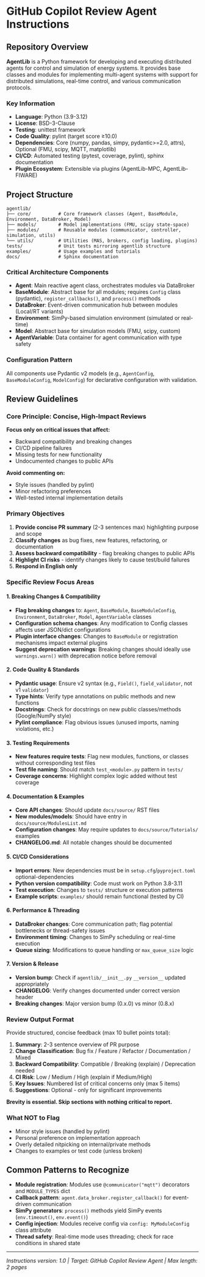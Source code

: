# GitHub Copilot Review Agent Instructions

## Repository Overview

**AgentLib** is a Python framework for developing and executing distributed agents for control and simulation of energy systems. It provides base classes and modules for implementing multi-agent systems with support for distributed simulations, real-time control, and various communication protocols.

### Key Information
- **Language**: Python (3.9-3.12)
- **License**: BSD-3-Clause
- **Testing**: unittest framework
- **Code Quality**: pylint (target score ≥10.0)
- **Dependencies**: Core (numpy, pandas, simpy, pydantic>=2.0, attrs), Optional (FMU, scipy, MQTT, matplotlib)
- **CI/CD**: Automated testing (pytest, coverage, pylint), sphinx documentation
- **Plugin Ecosystem**: Extensible via plugins (AgentLib-MPC, AgentLib-FIWARE)

## Project Structure

```
agentlib/
├── core/          # Core framework classes (Agent, BaseModule, Environment, DataBroker, Model)
├── models/        # Model implementations (FMU, scipy state-space)
├── modules/       # Reusable modules (communicator, controller, simulation, utils)
└── utils/         # Utilities (MAS, brokers, config loading, plugins)
tests/             # Unit tests mirroring agentlib structure
examples/          # Usage examples and tutorials
docs/              # Sphinx documentation
```

### Critical Architecture Components
- **Agent**: Main reactive agent class, orchestrates modules via DataBroker
- **BaseModule**: Abstract base for all modules; requires `Config` class (pydantic), `register_callbacks()`, and `process()` methods
- **DataBroker**: Event-driven communication hub between modules (Local/RT variants)
- **Environment**: SimPy-based simulation environment (simulated or real-time)
- **Model**: Abstract base for simulation models (FMU, scipy, custom)
- **AgentVariable**: Data container for agent communication with type safety

### Configuration Pattern
All components use Pydantic v2 models (e.g., `AgentConfig`, `BaseModuleConfig`, `ModelConfig`) for declarative configuration with validation.

## Review Guidelines

### Core Principle: Concise, High-Impact Reviews
**Focus only on critical issues that affect:**
- Backward compatibility and breaking changes
- CI/CD pipeline failures
- Missing tests for new functionality
- Undocumented changes to public APIs

**Avoid commenting on:**
- Style issues (handled by pylint)
- Minor refactoring preferences
- Well-tested internal implementation details

### Primary Objectives
1. **Provide concise PR summary** (2-3 sentences max) highlighting purpose and scope
2. **Classify changes** as bug fixes, new features, refactoring, or documentation
3. **Assess backward compatibility** - flag breaking changes to public APIs
4. **Highlight CI risks** - identify changes likely to cause test/build failures
5. **Respond in English only**

### Specific Review Focus Areas

#### 1. Breaking Changes & Compatibility
- **Flag breaking changes** to: `Agent`, `BaseModule`, `BaseModuleConfig`, `Environment`, `DataBroker`, `Model`, `AgentVariable` classes
- **Configuration schema changes**: Any modification to Config classes affects user JSON/dict configurations
- **Plugin interface changes**: Changes to `BaseModule` or registration mechanisms impact external plugins
- **Suggest deprecation warnings**: Breaking changes should ideally use `warnings.warn()` with deprecation notice before removal

#### 2. Code Quality & Standards
- **Pydantic usage**: Ensure v2 syntax (e.g., `Field()`, `field_validator`, not v1 `validator`)
- **Type hints**: Verify type annotations on public methods and new functions
- **Docstrings**: Check for docstrings on new public classes/methods (Google/NumPy style)
- **Pylint compliance**: Flag obvious issues (unused imports, naming violations, etc.)

#### 3. Testing Requirements
- **New features require tests**: Flag new modules, functions, or classes without corresponding test files
- **Test file naming**: Should match `test_<module>.py` pattern in `tests/`
- **Coverage concerns**: Highlight complex logic added without test coverage

#### 4. Documentation & Examples
- **Core API changes**: Should update `docs/source/` RST files
- **New modules/models**: Should have entry in `docs/source/ModulesList.md`
- **Configuration changes**: May require updates to `docs/source/Tutorials/` examples
- **CHANGELOG.md**: All notable changes should be documented

#### 5. CI/CD Considerations
- **Import errors**: New dependencies must be in `setup.cfg`/`pyproject.toml` optional-dependencies
- **Python version compatibility**: Code must work on Python 3.8-3.11
- **Test execution**: Changes to `tests/` structure or execution patterns
- **Example scripts**: `examples/` should remain functional (tested by CI)

#### 6. Performance & Threading
- **DataBroker changes**: Core communication path; flag potential bottlenecks or thread-safety issues
- **Environment timing**: Changes to SimPy scheduling or real-time execution
- **Queue sizing**: Modifications to queue handling or `max_queue_size` logic

#### 7. Version & Release
- **Version bump**: Check if `agentlib/__init__.py` `__version__` updated appropriately
- **CHANGELOG**: Verify changes documented under correct version header
- **Breaking changes**: Major version bump (0.x.0) vs minor (0.8.x)

### Review Output Format

Provide structured, concise feedback (max 10 bullet points total):
1. **Summary**: 2-3 sentence overview of PR purpose
2. **Change Classification**: Bug fix / Feature / Refactor / Documentation / Mixed
3. **Backward Compatibility**: Compatible / Breaking (explain) / Deprecation needed
4. **CI Risk**: Low / Medium / High (explain if Medium/High)
5. **Key Issues**: Numbered list of critical concerns only (max 5 items)
6. **Suggestions**: Optional - only for significant improvements

**Brevity is essential. Skip sections with nothing critical to report.**

### What NOT to Flag
- Minor style issues (handled by pylint)
- Personal preference on implementation approach
- Overly detailed nitpicking on internal/private methods
- Changes to examples or test code (unless broken)

## Common Patterns to Recognize

- **Module registration**: Modules use `@communicator("mqtt")` decorators and `MODULE_TYPES` dict
- **Callback pattern**: `agent.data_broker.register_callback()` for event-driven communication
- **SimPy generators**: `process()` methods yield SimPy events (`env.timeout()`, `env.event()`)
- **Config injection**: Modules receive config via `config: MyModuleConfig` class attribute
- **Thread safety**: Real-time mode uses threading; check for race conditions in shared state

---
*Instructions version: 1.0 | Target: GitHub Copilot Review Agent | Max length: 2 pages*
